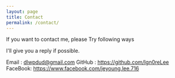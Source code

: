 ```yaml
---
layout: page
title: Contact
permalink: /contact/
---
```


If you want to contact me, please Try following ways

I'll give you a reply if possible.

Email 	: dlwpdud@gmail.com
GitHub	: https://github.com/Ign0reLee
FaceBook: https://www.facebook.com/jeyoung.lee.716